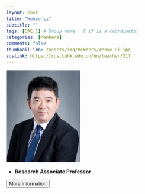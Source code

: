 ```yaml
---
layout: post
title: "Wenye Li"
subtitle: ""
tags: [DAE_C] # Group name, _C if is a coordinator
categories: [Members]
comments: false
thumbnail-img: /assets/img/members/Wenye_Li.jpg
sdslink: https://sds.cuhk.edu.cn/en/teacher/317
---
```


<!-- photo -->
<!-- size: 200px width use html-->
<img
    src="../../assets/img/members/Wenye_Li.jpg"
    alt=""
    style="width: 200px; align: left;"
/>

<!-- bio -->
- **Research Associate Professor**

<p>
    <button class="button">
    <a
        href="https://sds.cuhk.edu.cn/en/teacher/317"
        style="text-decoration: none"
        >More Information</a
    >
    </button>
</p>